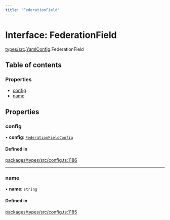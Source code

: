 ```yaml
---
title: 'FederationField'
---
```


# Interface: FederationField

[types/src](../modules/types_src).[YamlConfig](../modules/types_src.YamlConfig).FederationField

## Table of contents

### Properties

- [config](types_src.YamlConfig.FederationField#config)
- [name](types_src.YamlConfig.FederationField#name)

## Properties

### config

• **config**: [`FederationFieldConfig`](types_src.YamlConfig.FederationFieldConfig)

#### Defined in

[packages/types/src/config.ts:1186](https://github.com/Urigo/graphql-mesh/blob/master/packages/types/src/config.ts#L1186)

___

### name

• **name**: `string`

#### Defined in

[packages/types/src/config.ts:1185](https://github.com/Urigo/graphql-mesh/blob/master/packages/types/src/config.ts#L1185)
